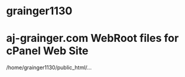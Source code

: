 # grainger1130
# aj-grainger.com WebRoot files for cPanel Web Site
/home/grainger1130/public_html/...
